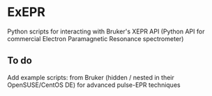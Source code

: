 # ExEPR
Python scripts for interacting with Bruker's XEPR API (Python API for commercial Electron Paramagnetic Resonance spectrometer)

## To do
Add example scripts:
from Bruker (hidden / nested in their OpenSUSE/CentOS DE)
for advanced pulse-EPR techniques

